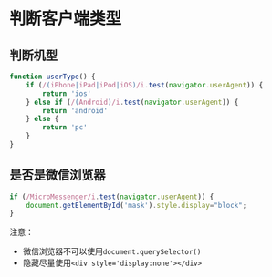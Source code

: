 # 判断客户端类型

## 判断机型

```js
function userType() {
    if (/(iPhone|iPad|iPod|iOS)/i.test(navigator.userAgent)) {
        return 'ios'
    } else if (/(Android)/i.test(navigator.userAgent)) {
		return 'android'
    } else {
		return 'pc'
    }
}
```

## 是否是微信浏览器

```js
if (/MicroMessenger/i.test(navigator.userAgent)) {
   	document.getElementById('mask').style.display="block";
}
```

注意：

+ 微信浏览器不可以使用`document.querySelector()`
+ 隐藏尽量使用`<div style='display:none'></div>`